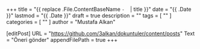+++
title            = "{{ replace .File.ContentBaseName `-` ` ` | title }}"
date             = "{{ .Date }}"
lastmod          = "{{ .Date }}"
draft            = true
description      = ""
tags             = [ "" ]
categories       = [ "" ]
author           = "Mustafa Alkan"

[editPost]
  URL           = "https://github.com/3alkan/dokuntuler/content/posts"
  Text          = "Öneri gönder"
  appendFilePath = true
+++
